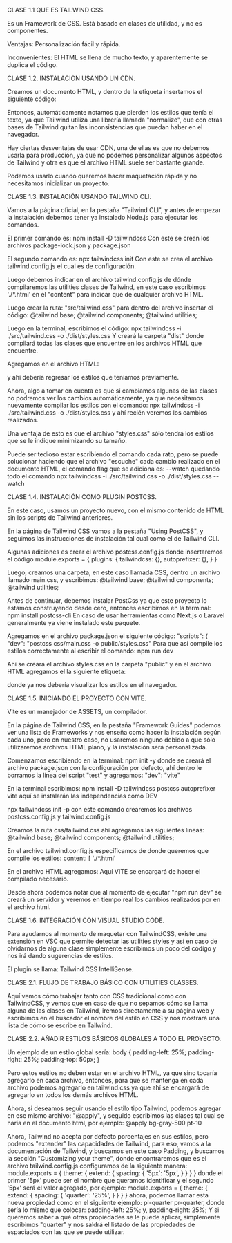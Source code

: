 CLASE 1.1
QUE ES TAILWIND CSS.

Es un Framework de CSS.
Está basado en clases de utilidad, y no es componentes.

Ventajas: 
    Personalización fácil y rápida.

Inconvenientes: El HTML se llena de mucho texto, y aparentemente se duplica el código.

CLASE 1.2.
INSTALACION USANDO UN CDN.

Creamos un documento HTML, y dentro de la etiqueta <head> insertamos el siguiente código:
<script src="https://cdn.tailwindcss.com"></script>
Entonces, automáticamente notamos que pierden los estilos que tenía el texto, ya que Tailwind utiliza una librería llamada "normalize", que con otras bases de Tailwind quitan las inconsistencias que puedan haber en el navegador.

Hay ciertas desventajas de usar CDN, una de ellas es que no debemos usarla para producción, ya que no podemos personalizar algunos aspectos de Tailwind y otra es que el archivo HTML suele ser bastante grande.

Podemos usarlo cuando queremos hacer maquetación rápida y no necesitamos inicializar un proyecto.

CLASE 1.3.
INSTALACIÓN USANDO TAILWIND CLI.

Vamos a la página oficial, en la pestaña "Tailwind CLI", y antes de empezar la instalación debemos tener ya instalado Node.js para ejecutar los comandos.

El primer comando es:
npm install -D tailwindcss
Con este se crean los archivos package-lock.json y package.json

El segundo comando es:
npx tailwindcss init
Con este se crea el archivo tailwind.config.js el cual es de configuración.

Luego debemos indicar en el archivo tailwind.config.js de dónde compilaremos las utilities clases de Tailwind, en este caso escribimos './*.html' en el "content" para indicar que de cualquier archivo HTML.

Luego crear la ruta: "src/tailwind.css" para dentro del archivo insertar el código:
@tailwind base;
@tailwind components;
@tailwind utilities;

Luego en la terminal, escribimos el código:
npx tailwindcss -i ./src/tailwind.css -o ./dist/styles.css
Y creará la carpeta "dist" donde compilará todas las clases que encuentre en los archivos HTML que encuentre.

Agregamos en el archivo HTML:
<link rel="stylesheet" href="./dist/styles.css">
y ahí debería regresar los estilos que teniamos previamente.

Ahora, algo a tomar en cuenta es que si cambiamos algunas de las clases no podremos ver los cambios automáticamente, ya que necesitamos nuevamente compilar los estilos con el comando:
npx tailwindcss -i ./src/tailwind.css -o ./dist/styles.css
y ahí recién veremos los cambios realizados.

Una ventaja de esto es que el archivo "styles.css" sólo tendrá los estilos que se le indique minimizando su tamaño.

Puede ser tedioso estar escribiendo el comando cada rato, pero se puede solucionar haciendo que el archivo "escuche" cada cambio realizado en el documento HTML, el comando flag que se adiciona es:
--watch
quedando todo el comando
npx tailwindcss -i ./src/tailwind.css -o ./dist/styles.css --watch

CLASE 1.4.
INSTALACIÓN COMO PLUGIN POSTCSS.

En este caso, usamos un proyecto nuevo, con el mismo contenido de HTML sin los scripts de Tailwind anteriores.

En la página de Tailwind CSS vamos a la pestaña "Using PostCSS", y seguimos las instrucciones de instalación tal cual como el de Tailwind CLI.

Algunas adiciones es crear el archivo postcss.config.js donde insertaremos el código
module.exports = {
    plugins: {
        tailwindcss: {},
        autoprefixer: {},
    }
}

Luego, creamos una carpeta, en este caso llamada CSS, dentro un archivo llamado main.css, y escribimos:
@tailwind base;
@tailwind components;
@tailwind utilities;

Antes de continuar, debemos instalar PostCss ya que este proyecto lo estamos construyendo desde cero, entonces escribimos en la terminal:
npm install postcss-cli
En caso de usar herramientas como Next.js o Laravel generalmente ya viene instalado este paquete.

Agregamos en el archivo package.json el siguiente código:
  "scripts": {
    "dev": "postcss css/main.css -o public/styles.css"
Para que así compile los estilos correctamente al escribir el comando:
npm run dev

Ahí se creará el archivo styles.css en la carpeta "public" y en el archivo HTML agregamos el la siguiente etiqueta:
<link rel="stylesheet" href="./styles.css">
donde ya nos debería visualizar los estilos en el navegador.

CLASE 1.5.
INICIANDO EL PROYECTO CON VITE.

Vite es un manejador de ASSETS, un compilador.

En la página de Tailwind CSS, en la pestaña "Framework Guides" podemos ver una lista de Frameworks y nos enseña como hacer la instalación según cada uno, pero en nuestro caso, no usaremos ninguno debido a que sólo utilizaremos archivos HTML plano, y la instalación será personalizada.

Comenzamos escribiendo en la terminal:
npm init -y
donde se creará el archivo package.json con la configuración por defecto, ahí dentro le borramos la línea del script "test" y agregamos:
    "dev": "vite"

En la terminal escribimos:
npm install -D tailwindcss postcss autoprefixer vite
aquí se instalarán las independencias como DEV

npx tailwindcss init -p
con este comando crearemos los archivos postcss.config.js y tailwind.config.js

Creamos la ruta css/tailwind.css
ahí agregamos las siguientes líneas:
@tailwind base;
@tailwind components;
@tailwind utilities;

En el archivo tailwind.config.js específicamos de donde queremos que compile los estilos:
  content: [
    './*.html'

En el archivo HTML agregamos:
    <link rel="stylesheet" href="./css/tailwind.css">
Aquí VITE se encargará de hacer el compilado necesario.

Desde ahora podemos notar que al momento de ejecutar "npm run dev" se creará un servidor y veremos en tiempo real los cambios realizados por en el archivo html.

CLASE 1.6.
INTEGRACIÓN CON VISUAL STUDIO CODE.

Para ayudarnos al momento de maquetar con TailwindCSS, existe una extensión en VSC que permite detectar las utilities styles y así en caso de olvidarnos de alguna clase simplemente escribimos un poco del código y nos irá dando sugerencias de estilos.

El plugin se llama: Tailwind CSS IntelliSense.

CLASE 2.1.
FLUJO DE TRABAJO BÁSICO CON UTILITIES CLASSES.

Aquí vemos cómo trabajar tanto con CSS tradicional como con TailwindCSS, y vemos que en caso de que no sepamos cómo se llama alguna de las clases en Tailwind, iremos directamente a su página web y escribimos en el buscador el nombre del estilo en CSS y nos mostrará una lista de cómo se escribe en Tailwind.

CLASE 2.2.
AÑADIR ESTILOS BÁSICOS GLOBALES A TODO EL PROYECTO.

Un ejemplo de un estilo global sería:
    body {
        padding-left: 25%;
        padding-right: 25%;
        padding-top: 50px;
    }

Pero estos estilos no deben estar en el archivo HTML, ya que sino tocaría agregarlo en cada archivo, entonces, para que se mantenga en cada archivo podemos agregarlo en tailwind.css ya que ahí se encargará de agregarlo en todos los demás archivos HTML.

Ahora, si deseamos seguir usando el estilo tipo Tailwind, podemos agregar en ese mismo archivo: "@apply", y seguido escribimos las clases tal cual se haría en el documento html, por ejemplo:
@apply bg-gray-500 pt-10

Ahora, Tailwind no acepta por defecto porcentajes en sus estilos, pero podemos "extender" las capacidades de Tailwind, para eso, vamos a la documentación de Tailwind, y buscamos en este caso Padding, y buscamos la sección "Customizing your theme", donde encontraremos que es el archivo tailwind.config.js configuramos de la siguiente manera:
module.exports = {
  theme: {
    extend: {
      spacing: {
        '5px': '5px',
      }
    }
  }
}
donde el primer '5px' puede ser el nombre que queramos identificar y el segundo '5px' será el valor agregado, por ejemplo:
module.exports = {
  theme: {
    extend: {
      spacing: {
        'quarter': '25%',
      }
    }
  }
}
ahora, podemos llamar esta nueva propiedad como en el siguiente ejemplo: pl-quarter pr-quarter, donde sería lo mismo que colocar: padding-left: 25%; y, padding-right: 25%;
Y si queremos saber a qué otras propiedades se le puede aplicar, simplemente escribimos "quarter" y nos saldrá el listado de las propiedades de espaciados con las que se puede utilizar.
